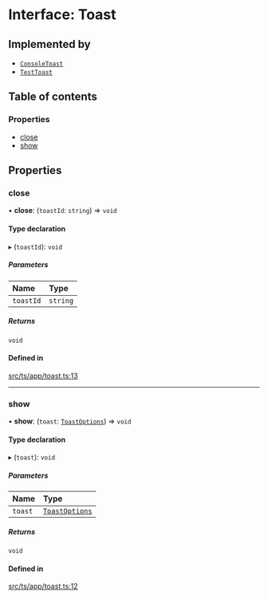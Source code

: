 # Interface: Toast

## Implemented by

- [`ConsoleToast`](../classes/ConsoleToast.md)
- [`TestToast`](../classes/TestToast.md)

## Table of contents

### Properties

- [close](Toast.md#close)
- [show](Toast.md#show)

## Properties

### close

• **close**: (`toastId`: `string`) => `void`

#### Type declaration

▸ (`toastId`): `void`

##### Parameters

| Name | Type |
| :------ | :------ |
| `toastId` | `string` |

##### Returns

`void`

#### Defined in

[src/ts/app/toast.ts:13](https://gitlab.com/i3-market/code/wp3/t3.2/i3m-wallet-monorepo/-/blob/92a691c/packages/base-wallet/src/ts/app/toast.ts#L13)

___

### show

• **show**: (`toast`: [`ToastOptions`](ToastOptions.md)) => `void`

#### Type declaration

▸ (`toast`): `void`

##### Parameters

| Name | Type |
| :------ | :------ |
| `toast` | [`ToastOptions`](ToastOptions.md) |

##### Returns

`void`

#### Defined in

[src/ts/app/toast.ts:12](https://gitlab.com/i3-market/code/wp3/t3.2/i3m-wallet-monorepo/-/blob/92a691c/packages/base-wallet/src/ts/app/toast.ts#L12)
